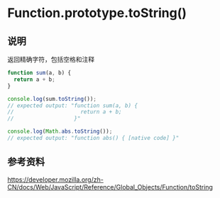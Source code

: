 # Function.prototype.toString()

## 说明
返回精确字符，包括空格和注释
```js
function sum(a, b) {
  return a + b;
}

console.log(sum.toString());
// expected output: "function sum(a, b) {
//                     return a + b;
//                   }"

console.log(Math.abs.toString());
// expected output: "function abs() { [native code] }"
```

## 参考资料
https://developer.mozilla.org/zh-CN/docs/Web/JavaScript/Reference/Global_Objects/Function/toString